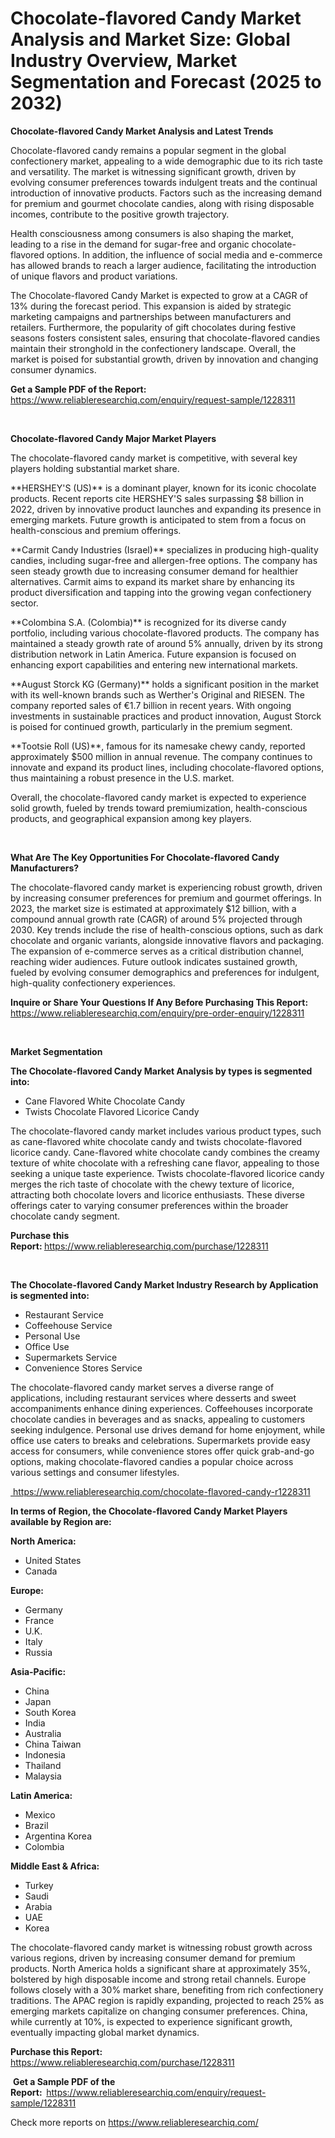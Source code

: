 <p><h1>Chocolate-flavored Candy Market Analysis and Market Size: Global Industry Overview, Market Segmentation and Forecast (2025 to 2032)</h1></p><p><strong>Chocolate-flavored Candy Market Analysis and Latest Trends</strong></p>
<p><p>Chocolate-flavored candy remains a popular segment in the global confectionery market, appealing to a wide demographic due to its rich taste and versatility. The market is witnessing significant growth, driven by evolving consumer preferences towards indulgent treats and the continual introduction of innovative products. Factors such as the increasing demand for premium and gourmet chocolate candies, along with rising disposable incomes, contribute to the positive growth trajectory.</p><p>Health consciousness among consumers is also shaping the market, leading to a rise in the demand for sugar-free and organic chocolate-flavored options. In addition, the influence of social media and e-commerce has allowed brands to reach a larger audience, facilitating the introduction of unique flavors and product variations.</p><p>The Chocolate-flavored Candy Market is expected to grow at a CAGR of 13% during the forecast period. This expansion is aided by strategic marketing campaigns and partnerships between manufacturers and retailers. Furthermore, the popularity of gift chocolates during festive seasons fosters consistent sales, ensuring that chocolate-flavored candies maintain their stronghold in the confectionery landscape. Overall, the market is poised for substantial growth, driven by innovation and changing consumer dynamics.</p></p>
<p><strong>Get a Sample PDF of the Report:&nbsp;</strong> <a href="https://www.reliableresearchiq.com/enquiry/request-sample/1228311?utm_campaign=2122&utm_medium=2&utm_source=Github&utm_content=ia&utm_term=15022025&utm_id=chocolate-flavored-candy">https://www.reliableresearchiq.com/enquiry/request-sample/1228311</a></p>
<p>&nbsp;</p>
<p><strong>Chocolate-flavored Candy Major Market Players</strong></p>
<p><p>The chocolate-flavored candy market is competitive, with several key players holding substantial market share. </p><p>**HERSHEY'S (US)** is a dominant player, known for its iconic chocolate products. Recent reports cite HERSHEY'S sales surpassing $8 billion in 2022, driven by innovative product launches and expanding its presence in emerging markets. Future growth is anticipated to stem from a focus on health-conscious and premium offerings.</p><p>**Carmit Candy Industries (Israel)** specializes in producing high-quality candies, including sugar-free and allergen-free options. The company has seen steady growth due to increasing consumer demand for healthier alternatives. Carmit aims to expand its market share by enhancing its product diversification and tapping into the growing vegan confectionery sector.</p><p>**Colombina S.A. (Colombia)** is recognized for its diverse candy portfolio, including various chocolate-flavored products. The company has maintained a steady growth rate of around 5% annually, driven by its strong distribution network in Latin America. Future expansion is focused on enhancing export capabilities and entering new international markets.</p><p>**August Storck KG (Germany)** holds a significant position in the market with its well-known brands such as Werther's Original and RIESEN. The company reported sales of €1.7 billion in recent years. With ongoing investments in sustainable practices and product innovation, August Storck is poised for continued growth, particularly in the premium segment.</p><p>**Tootsie Roll (US)**, famous for its namesake chewy candy, reported approximately $500 million in annual revenue. The company continues to innovate and expand its product lines, including chocolate-flavored options, thus maintaining a robust presence in the U.S. market.</p><p>Overall, the chocolate-flavored candy market is expected to experience solid growth, fueled by trends toward premiumization, health-conscious products, and geographical expansion among key players.</p></p>
<p>&nbsp;</p>
<p><strong>What Are The Key Opportunities For Chocolate-flavored Candy Manufacturers?</strong></p>
<p><p>The chocolate-flavored candy market is experiencing robust growth, driven by increasing consumer preferences for premium and gourmet offerings. In 2023, the market size is estimated at approximately $12 billion, with a compound annual growth rate (CAGR) of around 5% projected through 2030. Key trends include the rise of health-conscious options, such as dark chocolate and organic variants, alongside innovative flavors and packaging. The expansion of e-commerce serves as a critical distribution channel, reaching wider audiences. Future outlook indicates sustained growth, fueled by evolving consumer demographics and preferences for indulgent, high-quality confectionery experiences.</p></p>
<p><strong>Inquire or Share Your Questions If Any Before Purchasing This Report:</strong> <a href="https://www.reliableresearchiq.com/enquiry/pre-order-enquiry/1228311?utm_campaign=2122&utm_medium=2&utm_source=Github&utm_content=ia&utm_term=15022025&utm_id=chocolate-flavored-candy">https://www.reliableresearchiq.com/enquiry/pre-order-enquiry/1228311</a></p>
<p>&nbsp;</p>
<p><strong>Market Segmentation</strong></p>
<p><strong>The Chocolate-flavored Candy Market Analysis by types is segmented into:</strong></p>
<p><ul><li>Cane Flavored White Chocolate Candy</li><li>Twists Chocolate Flavored Licorice Candy</li></ul></p>
<p><p>The chocolate-flavored candy market includes various product types, such as cane-flavored white chocolate candy and twists chocolate-flavored licorice candy. Cane-flavored white chocolate candy combines the creamy texture of white chocolate with a refreshing cane flavor, appealing to those seeking a unique taste experience. Twists chocolate-flavored licorice candy merges the rich taste of chocolate with the chewy texture of licorice, attracting both chocolate lovers and licorice enthusiasts. These diverse offerings cater to varying consumer preferences within the broader chocolate candy segment.</p></p>
<p><strong>Purchase this Report:&nbsp;</strong><a href="https://www.reliableresearchiq.com/purchase/1228311?utm_campaign=2122&utm_medium=2&utm_source=Github&utm_content=ia&utm_term=15022025&utm_id=chocolate-flavored-candy">https://www.reliableresearchiq.com/purchase/1228311</a></p>
<p>&nbsp;</p>
<p><strong>The Chocolate-flavored Candy Market Industry Research by Application is segmented into:</strong></p>
<p><ul><li>Restaurant Service</li><li>Coffeehouse Service</li><li>Personal Use</li><li>Office Use</li><li>Supermarkets Service</li><li>Convenience Stores Service</li></ul></p>
<p><p>The chocolate-flavored candy market serves a diverse range of applications, including restaurant services where desserts and sweet accompaniments enhance dining experiences. Coffeehouses incorporate chocolate candies in beverages and as snacks, appealing to customers seeking indulgence. Personal use drives demand for home enjoyment, while office use caters to breaks and celebrations. Supermarkets provide easy access for consumers, while convenience stores offer quick grab-and-go options, making chocolate-flavored candies a popular choice across various settings and consumer lifestyles.</p></p>
<p><a href="https://www.reliableresearchiq.com/chocolate-flavored-candy-r1228311?utm_campaign=2122&utm_medium=2&utm_source=Github&utm_content=ia&utm_term=15022025&utm_id=chocolate-flavored-candy">&nbsp;https://www.reliableresearchiq.com/chocolate-flavored-candy-r1228311</a></p>
<p><strong>In terms of Region, the Chocolate-flavored Candy Market Players available by Region are:</strong></p>
<p>
    <p> <strong> North America: </strong>
        <ul>
            <li>United States</li>
            <li>Canada</li>
        </ul>
        </p> 
    <p> <strong> Europe: </strong>
        <ul>
            <li>Germany</li>
            <li>France</li>
            <li>U.K.</li>
            <li>Italy</li>
            <li>Russia</li>
        </ul>
        </p> 
    <p> <strong> Asia-Pacific: </strong>
        <ul>
            <li>China</li>
            <li>Japan</li>
            <li>South Korea</li>
            <li>India</li>
            <li>Australia</li>
            <li>China Taiwan</li>
            <li>Indonesia</li>
            <li>Thailand</li>
            <li>Malaysia</li>
        </ul>
        </p> 
    <p> <strong> Latin America: </strong>
        <ul>
            <li>Mexico</li>
            <li>Brazil</li>
            <li>Argentina Korea</li>
            <li>Colombia</li>
        </ul>
        </p> 
    <p> <strong> Middle East & Africa: </strong>
        <ul>
            <li>Turkey</li>
            <li>Saudi</li>
            <li>Arabia</li>
            <li>UAE</li>
            <li>Korea</li>
        </ul>
    </p>
    </p>
<p><p>The chocolate-flavored candy market is witnessing robust growth across various regions, driven by increasing consumer demand for premium products. North America holds a significant share at approximately 35%, bolstered by high disposable income and strong retail channels. Europe follows closely with a 30% market share, benefiting from rich confectionery traditions. The APAC region is rapidly expanding, projected to reach 25% as emerging markets capitalize on changing consumer preferences. China, while currently at 10%, is expected to experience significant growth, eventually impacting global market dynamics.</p></p>
<p><strong>Purchase this Report: </strong><a href="https://www.reliableresearchiq.com/purchase/1228311?utm_campaign=2122&utm_medium=2&utm_source=Github&utm_content=ia&utm_term=15022025&utm_id=chocolate-flavored-candy">https://www.reliableresearchiq.com/purchase/1228311</a></p>
<p>&nbsp;<strong>Get a Sample PDF of the Report:&nbsp;&nbsp;</strong><a href="https://www.reliableresearchiq.com/enquiry/request-sample/1228311?utm_campaign=2122&utm_medium=2&utm_source=Github&utm_content=ia&utm_term=15022025&utm_id=chocolate-flavored-candy">https://www.reliableresearchiq.com/enquiry/request-sample/1228311</a></p>
<p><strong></strong></p>
<p>Check more reports on <a href="https://www.reliableresearchiq.com/?utm_campaign=2122&utm_medium=2&utm_source=Github&utm_content=ia&utm_term=15022025&utm_id=chocolate-flavored-candy">https://www.reliableresearchiq.com/</a></p>